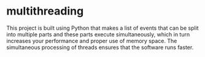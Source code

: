 # multithreading
This project is built using Python that makes a list of events that can be split into multiple parts and these parts execute simultaneously, which in turn increases your  performance and proper use of memory space. The simultaneous processing of threads ensures that the software runs faster.
